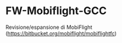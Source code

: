 # FW-Mobiflight-GCC
Revisione/espansione di MobiFlight (https://bitbucket.org/mobiflight/mobiflightfc)